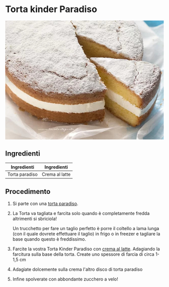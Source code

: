 # Torta kinder Paradiso

![](img/Torta-kinder-paradiso.jpg)

## Ingredienti

| Ingredienti                  | Ingredienti             |
| ---------------------------- | ----------------------- |
| Torta paradiso  | Crema al latte |

## Procedimento

1. Si parte con una [torta paradiso](Torta-Paradiso.md).
1. La Torta va tagliata e farcita solo quando è completamente fredda altrimenti si sbriciola!  

    Un trucchetto per fare un taglio perfetto è porre il coltello a lama lunga (con il quale dovrete effettuare il taglio) in frigo o in freezer e tagliare la base quando questo è freddissimo.
2. Farcite la vostra Torta Kinder Paradiso con [crema al latte](Crema-al-latte.md). Adagiando la farcitura sulla base della torta. Create uno spessore di farcia di circa 1-1,5 cm
3. Adagiate dolcemente sulla crema l'altro disco di torta paradiso 
4. Infine spolverate con abbondante zucchero a velo!
